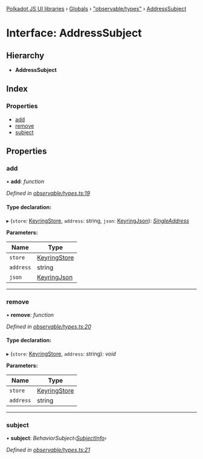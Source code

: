 [Polkadot JS UI libraries](../README.md) › [Globals](../globals.md) › ["observable/types"](../modules/_observable_types_.md) › [AddressSubject](_observable_types_.addresssubject.md)

# Interface: AddressSubject

## Hierarchy

* **AddressSubject**

## Index

### Properties

* [add](_observable_types_.addresssubject.md#add)
* [remove](_observable_types_.addresssubject.md#remove)
* [subject](_observable_types_.addresssubject.md#subject)

## Properties

###  add

• **add**: *function*

*Defined in [observable/types.ts:19](https://github.com/polkadot-js/ui/blob/b41c519/packages/ui-keyring/src/observable/types.ts#L19)*

#### Type declaration:

▸ (`store`: [KeyringStore](_types_.keyringstore.md), `address`: string, `json`: [KeyringJson](_types_.keyringjson.md)): *[SingleAddress](_observable_types_.singleaddress.md)*

**Parameters:**

Name | Type |
------ | ------ |
`store` | [KeyringStore](_types_.keyringstore.md) |
`address` | string |
`json` | [KeyringJson](_types_.keyringjson.md) |

___

###  remove

• **remove**: *function*

*Defined in [observable/types.ts:20](https://github.com/polkadot-js/ui/blob/b41c519/packages/ui-keyring/src/observable/types.ts#L20)*

#### Type declaration:

▸ (`store`: [KeyringStore](_types_.keyringstore.md), `address`: string): *void*

**Parameters:**

Name | Type |
------ | ------ |
`store` | [KeyringStore](_types_.keyringstore.md) |
`address` | string |

___

###  subject

• **subject**: *BehaviorSubject‹[SubjectInfo](_observable_types_.subjectinfo.md)›*

*Defined in [observable/types.ts:21](https://github.com/polkadot-js/ui/blob/b41c519/packages/ui-keyring/src/observable/types.ts#L21)*
